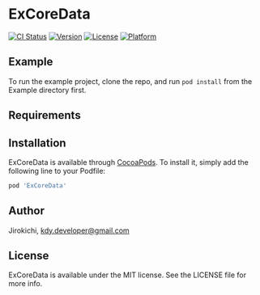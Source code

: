 # ExCoreData

[![CI Status](https://img.shields.io/travis/Jirokichi/ExCoreData.svg?style=flat)](https://travis-ci.org/Jirokichi/ExCoreData)
[![Version](https://img.shields.io/cocoapods/v/ExCoreData.svg?style=flat)](https://cocoapods.org/pods/ExCoreData)
[![License](https://img.shields.io/cocoapods/l/ExCoreData.svg?style=flat)](https://cocoapods.org/pods/ExCoreData)
[![Platform](https://img.shields.io/cocoapods/p/ExCoreData.svg?style=flat)](https://cocoapods.org/pods/ExCoreData)

## Example

To run the example project, clone the repo, and run `pod install` from the Example directory first.

## Requirements

## Installation

ExCoreData is available through [CocoaPods](https://cocoapods.org). To install
it, simply add the following line to your Podfile:

```ruby
pod 'ExCoreData'
```

## Author

Jirokichi, kdy.developer@gmail.com

## License

ExCoreData is available under the MIT license. See the LICENSE file for more info.
